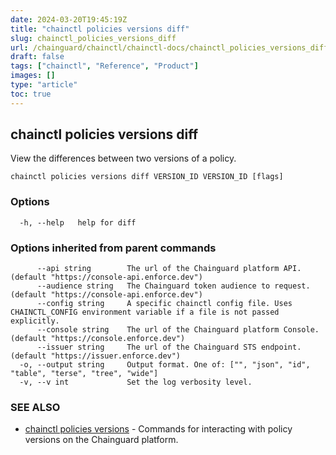 ```yaml
---
date: 2024-03-20T19:45:19Z
title: "chainctl policies versions diff"
slug: chainctl_policies_versions_diff
url: /chainguard/chainctl/chainctl-docs/chainctl_policies_versions_diff/
draft: false
tags: ["chainctl", "Reference", "Product"]
images: []
type: "article"
toc: true
---
```

## chainctl policies versions diff

View the differences between two versions of a policy.

```
chainctl policies versions diff VERSION_ID VERSION_ID [flags]
```

### Options

```
  -h, --help   help for diff
```

### Options inherited from parent commands

```
      --api string        The url of the Chainguard platform API. (default "https://console-api.enforce.dev")
      --audience string   The Chainguard token audience to request. (default "https://console-api.enforce.dev")
      --config string     A specific chainctl config file. Uses CHAINCTL_CONFIG environment variable if a file is not passed explicitly.
      --console string    The url of the Chainguard platform Console. (default "https://console.enforce.dev")
      --issuer string     The url of the Chainguard STS endpoint. (default "https://issuer.enforce.dev")
  -o, --output string     Output format. One of: ["", "json", "id", "table", "terse", "tree", "wide"]
  -v, --v int             Set the log verbosity level.
```

### SEE ALSO

* [chainctl policies versions](/chainguard/chainctl/chainctl-docs/chainctl_policies_versions/)	 - Commands for interacting with policy versions on the Chainguard platform.

